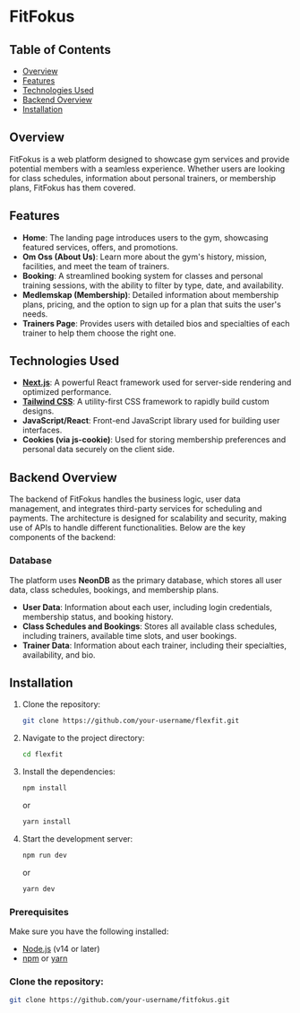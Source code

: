 # FitFokus

## Table of Contents

- [Overview](#overview)
- [Features](#features)
- [Technologies Used](#technologies-used)
- [Backend Overview](#backend-overview)
- [Installation](#installation)

## Overview

FitFokus is a web platform designed to showcase gym services and provide potential members with a seamless experience. Whether users are looking for class schedules, information about personal trainers, or membership plans, FitFokus has them covered.

## Features

- **Home**: The landing page introduces users to the gym, showcasing featured services, offers, and promotions.
- **Om Oss (About Us)**: Learn more about the gym's history, mission, facilities, and meet the team of trainers.
- **Booking**: A streamlined booking system for classes and personal training sessions, with the ability to filter by type, date, and availability.
- **Medlemskap (Membership)**: Detailed information about membership plans, pricing, and the option to sign up for a plan that suits the user's needs.
- **Trainers Page**: Provides users with detailed bios and specialties of each trainer to help them choose the right one.

## Technologies Used

- **[Next.js](https://nextjs.org/)**: A powerful React framework used for server-side rendering and optimized performance.
- **[Tailwind CSS](https://tailwindcss.com/)**: A utility-first CSS framework to rapidly build custom designs.
- **JavaScript/React**: Front-end JavaScript library used for building user interfaces.
- **Cookies (via js-cookie)**: Used for storing membership preferences and personal data securely on the client side.

## Backend Overview

The backend of FitFokus handles the business logic, user data management, and integrates third-party services for scheduling and payments. The architecture is designed for scalability and security, making use of APIs to handle different functionalities. Below are the key components of the backend:

### Database

The platform uses **NeonDB** as the primary database, which stores all user data, class schedules, bookings, and membership plans.
- **User Data**: Information about each user, including login credentials, membership status, and booking history.
- **Class Schedules and Bookings**: Stores all available class schedules, including trainers, available time slots, and user bookings.
- **Trainer Data**: Information about each trainer, including their specialties, availability, and bio.

## Installation
1. Clone the repository:
   ```sh
   git clone https://github.com/your-username/flexfit.git
3. Navigate to the project directory:
   ```sh
   cd flexfit
5. Install the dependencies:
   ```sh
   npm install
   ```
   or
   ```sh
   yarn install
   ```
7. Start the development server:
   ```sh
   npm run dev
   ```
   or
   ```sh
   yarn dev
   ```

### Prerequisites

Make sure you have the following installed:

- [Node.js](https://nodejs.org/) (v14 or later)
- [npm](https://www.npmjs.com/) or [yarn](https://yarnpkg.com/)

### Clone the repository:

```sh
git clone https://github.com/your-username/fitfokus.git

